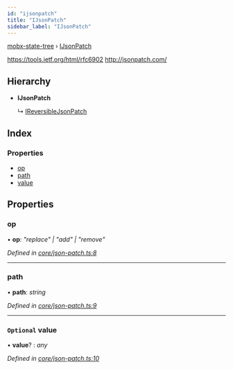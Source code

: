 ```yaml
---
id: "ijsonpatch"
title: "IJsonPatch"
sidebar_label: "IJsonPatch"
---
```


[mobx-state-tree](../index.md) › [IJsonPatch](ijsonpatch.md)

https://tools.ietf.org/html/rfc6902
http://jsonpatch.com/

## Hierarchy

* **IJsonPatch**

  ↳ [IReversibleJsonPatch](ireversiblejsonpatch.md)

## Index

### Properties

* [op](ijsonpatch.md#op)
* [path](ijsonpatch.md#path)
* [value](ijsonpatch.md#optional-value)

## Properties

###  op

• **op**: *"replace" | "add" | "remove"*

*Defined in [core/json-patch.ts:8](https://github.com/mobxjs/mobx-state-tree/blob/6cb98690/packages/mobx-state-tree/src/core/json-patch.ts#L8)*

___

###  path

• **path**: *string*

*Defined in [core/json-patch.ts:9](https://github.com/mobxjs/mobx-state-tree/blob/6cb98690/packages/mobx-state-tree/src/core/json-patch.ts#L9)*

___

### `Optional` value

• **value**? : *any*

*Defined in [core/json-patch.ts:10](https://github.com/mobxjs/mobx-state-tree/blob/6cb98690/packages/mobx-state-tree/src/core/json-patch.ts#L10)*
